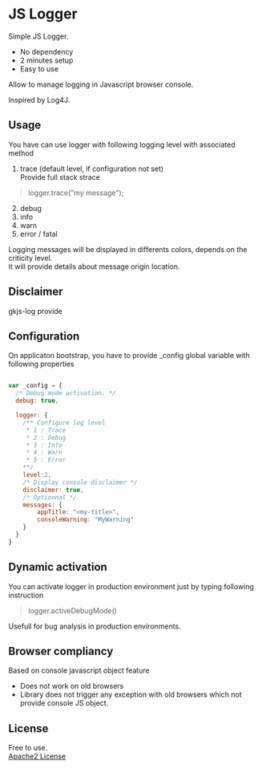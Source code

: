 # JS Logger

Simple JS Logger. 

* No dependency
* 2 minutes setup
* Easy to use

Allow to manage logging in Javascript browser console.   

Inspired by Log4J. 

## Usage

You have can use logger with following logging level with associated method

1. trace (default level, if configuration not set)  
Provide full stack strace
> logger.trace("my message");
2. debug
3. info
4. warn
5. error / fatal


Logging messages will be displayed in differents colors, depends on the criticity level.  
It will provide details about message origin location.  


## Disclaimer

gkjs-log provide 


## Configuration

On applicaton bootstrap, you have to provide _config global variable with following properties


```javascript

var _config = {
  /* Debug mode activation. */
  debug: true, 

  logger: {
    /** Configure log level
     * 1 : Trace
     * 2 : Debug
     * 3 : Info
     * 4 : Warn
     * 5 : Error
    **/
 	level:2, 
 	/* Display console disclaimer */
 	disclaimer: true,
 	/* Optionnal */
 	messages: {
 		appTitle: "<my-title>",
 		consoleWarning: "MyWarning"
 	}
  }
}

```
>>


## Dynamic activation

You can activate logger in production environment just by typing following instruction

> logger.activeDebugMode()

Usefull for bug analysis in production environments.


## Browser compliancy

Based on console javascript object feature

* Does not work on old browsers
* Library does not trigger any exception with old browsers which not provide console JS object.  



## License 

Free to use.  
[Apache2 License](https://www.apache.org/licenses/LICENSE-2.0)